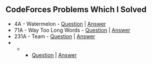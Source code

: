## CodeForces Problems Which I Solved
- 4A - Watermelon - [Question](https://codeforces.com/problemset/problem/4/A) | [Answer](https://github.com/TalhaAhmedCho/CodeForces/blob/main/A_Watermelon.c)
- 71A - Way Too Long Words - [Question](https://codeforces.com/problemset/problem/71/A) | [Answer](https://github.com/TalhaAhmedCho/CodeForces/blob/main/A_Way_Too_Long_Words.c)
- 231A - Team - [Question](https://codeforces.com/problemset/problem/231/A) | [Answer](https://github.com/TalhaAhmedCho/CodeForces/blob/main/A_Team.c)
-  -  - [Question]() | [Answer]()